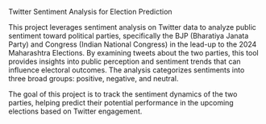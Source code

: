 Twitter Sentiment Analysis for Election Prediction

This project leverages sentiment analysis on Twitter data to analyze public sentiment toward political parties, specifically the BJP (Bharatiya Janata Party) and Congress (Indian National Congress) in the lead-up to 
the 2024 Maharashtra Elections. By examining tweets about the two parties, this tool provides insights into public perception and sentiment trends that can influence electoral outcomes. The analysis categorizes 
sentiments into three broad groups: positive, negative, and neutral.

The goal of this project is to track the sentiment dynamics of the two parties, helping predict their potential performance in the upcoming elections based on Twitter engagement.
